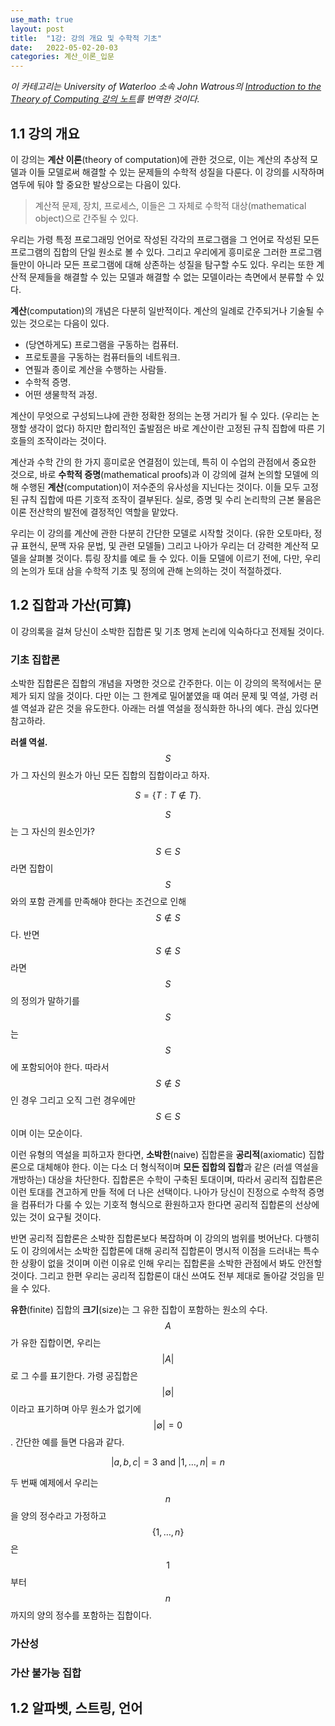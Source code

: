 ```yaml
---
use_math: true
layout: post
title:  "1강: 강의 개요 및 수학적 기초"
date:   2022-05-02-20-03
categories: 계산_이론_입문
---
```

*이 카테고리는 University of Waterloo 소속 John Watrous의 [Introduction to the Theory of Computing 강의 노트](https://cs.uwaterloo.ca/~watrous/ToC-notes/)를 번역한 것이다.*

## 1.1 강의 개요

이 강의는 **계산 이론**(theory of computation)에 관한 것으로, 이는 계산의 추상적 모델과 이들 모델로써 해결할 수 있는 문제들의 수학적 성질을 다룬다. 이 강의를 시작하며 염두에 둬야 할 중요한 발상으로는 다음이 있다.

> 계산적 문제, 장치, 프로세스, 이들은 그 자체로 수학적 대상(mathematical object)으로 간주될 수 있다.

우리는 가령 특정 프로그래밍 언어로 작성된 각각의 프로그램을 그 언어로 작성된 모든 프로그램의 집합의 단일 원소로 볼 수 있다. 그리고 우리에게 흥미로운 그러한 프로그램들만이 아니라 모든 프로그램에 대해 상존하는 성질을 탐구할 수도 있다. 우리는 또한 계산적 문제들을 해결할 수 있는 모델과 해결할 수 없는 모델이라는 측면에서 분류할 수 있다.

**계산**(computation)의 개념은 다분히 일반적이다. 계산의 일례로 간주되거나 기술될 수 있는 것으로는 다음이 있다.

- (당연하게도) 프로그램을 구동하는 컴퓨터.
- 프로토콜을 구동하는 컴퓨터들의 네트워크.
- 연필과 종이로 계산을 수행하는 사람들.
- 수학적 증명.
- 어떤 생물학적 과정.

계산이 무엇으로 구성되느냐에 관한 정확한 정의는 논쟁 거리가 될 수 있다. (우리는 논쟁할 생각이 없다) 하지만 합리적인 출발점은 바로 계산이란 고정된 규칙 집합에 따른 기호들의 조작이라는 것이다.

계산과 수학 간의 한 가지 흥미로운 연결점이 있는데, 특히 이 수업의 관점에서 중요한 것으로, 바로 **수학적 증명**(mathematical proofs)과 이 강의에 걸쳐 논의할 모델에 의해 수행된 **계산**(computation)이 저수준의 유사성을 지닌다는 것이다. 이들 모두 고정된 규칙 집합에 따른 기호적 조작이 결부된다. 실로, 증명 및 수리 논리학의 근본 물음은 이론 전산학의 발전에 결정적인 역할을 맡았다.

우리는 이 강의를 계산에 관한 다분히 간단한 모델로 시작할 것이다. (유한 오토마타, 정규 표현식, 문맥 자유 문법, 및 관련 모델들) 그리고 나아가 우리는 더 강력한 계산적 모델을 살펴볼 것이다. 튜링 장치를 예로 들 수 있다. 이들 모델에 이르기 전에, 다만, 우리의 논의가 토대 삼을 수학적 기초 및 정의에 관해 논의하는 것이 적절하겠다.

## 1.2 집합과 가산(可算)

이 강의록을 걸쳐 당신이 소박한 집합론 및 기초 명제 논리에 익숙하다고 전제될 것이다.

### 기초 집합론

소박한 집합론은 집합의 개념을 자명한 것으로 간주한다. 이는 이 강의의 목적에서는 문제가 되지 않을 것이다. 다만 이는 그 한계로 밀어붙였을 때 여러 문제 및 역설, 가령 러셀 역설과 같은 것을 유도한다. 아래는 러셀 역설을 정식화한 하나의 예다. 관심 있다면 참고하라.

**러셀 역설.** $$S$$가 그 자신의 원소가 아닌 모든 집합의 집합이라고 하자.

$$ 
S= \{ T:T\notin{T} \}. 
$$

$$S$$는 그 자신의 원소인가?

$$S\in{S}$$라면 집합이 $$S$$와의 포함 관계를 만족해야 한다는 조건으로 인해 $$S\notin{S}$$다. 반면 $$S\notin{S}$$라면 $$S$$의 정의가 말하기를 $$S$$는 $$S$$에 포함되어야 한다. 따라서 $$S\notin{S}$$인 경우 그리고 오직 그런 경우에만 $$S\in{S}$$이며 이는 모순이다.

이런 유형의 역설을 피하고자 한다면, **소박한**(naive) 집합론을 **공리적**(axiomatic) 집합론으로 대체해야 한다. 이는 다소 더 형식적이며 **모든 집합의 집합**과 같은 (러셀 역설을 개방하는) 대상을 차단한다. 집합론은 수학이 구축된 토대이며, 따라서 공리적 집합론은 이런 토대를 견고하게 만들 적에 더 나은 선택이다. 나아가 당신이 진정으로 수학적 증명을 컴퓨터가 다룰 수 있는 기호적 형식으로 환원하고자 한다면 공리적 집합론의 선상에 있는 것이 요구될 것이다.

반면 공리적 집합론은 소박한 집합론보다 복잡하며 이 강의의 범위를 벗어난다. 다행히도 이 강의에서는 소박한 집합론에 대해 공리적 집합론이 명시적 이점을 드러내는 특수한 상황이 없을 것이며 이런 이유로 인해 우리는 집합론을 소박한 관점에서 봐도 안전할 것이다. 그리고 한편 우리는 공리적 집합론이 대신 쓰여도 전부 제대로 돌아갈 것임을 믿을 수 있다.

**유한**(finite) 집합의 **크기**(size)는 그 유한 집합이 포함하는 원소의 수다. $$A$$가 유한 집합이면, 우리는 $$\vert A \vert$$로 그 수를 표기한다. 가령 공집합은 $$\vert \emptyset \vert$$이라고 표기하며 아무 원소가 없기에 $$|\emptyset|=0$$. 간단한 예를 들면 다음과 같다.

$$
|{a,b,c}|=3\textrm{ and }|{1,\ldots,n}|=n\tag{1.1}
$$

두 번째 예제에서 우리는 $$n$$을 양의 정수라고 가정하고 $$\{1,\ldots,n\}$$은 $$1$$부터 $$n$$까지의 양의 정수를 포함하는 집합이다.

### 가산성

### 가산 불가능 집합

## 1.2 알파벳, 스트링, 언어